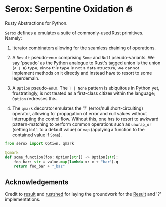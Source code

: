 # Serox: Serpentine Oxidation :fire:

Rusty Abstractions for Python.

`Serox` defines a emulates a suite of commonly-used Rust primitives. Namely:

1. Iterator combinators allowing for the seamless chaining of operations.
2. A `Result` pseudo-`enum` comprising `Some` and `Null` pseudo-variants. We say 'pseudo' as the
   Python analogue to Rust's tagged union is the union (`A | B`) type; since this type is not a data
   structure, we cannot implement methods on it directly and instead have to resort to some
   legerdemain.

3. A `Option` pseudo-`enum`. The `T | None` pattern is ubiquitous in Python yet, frustratingly, is
   not treated as a first-class citizen within the language; `Option` redresses this.

4. The `qmark` decorator emulates the '?' (error/null short-circuiting) operator, allowing for
   propagation of error and null values without interrupting the control flow. Without this, one has
   to resort to awkward pattern-matching to perform common operations such as `unwrap_or` (setting
   `Null` to a default value) or `map` (applying a function to the contained value if `Some`).

```python
from serox import Option, qmark

@qmark
def some_function(foo: Option[str]) -> Option[str]:
    foo_bar: str = value.map(lambda x: x + "bar").q
    return foo_bar + "_baz"
```

## Acknowledgements

Credit to [result](https://github.com/rustedpy/result) and
[rustshed](https://github.com/pawelrubin/rustshed/) for laying the groundwork for the
[Result](https://github.com/rustedpy/result) and '?' implementations.
